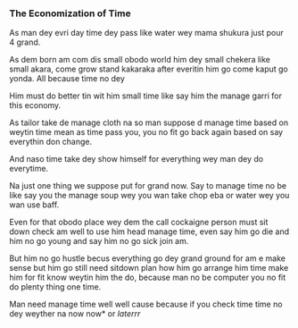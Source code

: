 ### The Economization of Time

As man dey  evri day time dey pass like water wey mama shukura just pour 4 grand.

As dem born am com dis small obodo world him dey small chekera like small akara, come grow stand kakaraka after everitin him go come kaput go yonda. All because time no dey

Him must do better tin wit him small time like say him the manage garri for this economy.

As tailor take de manage cloth na so man suppose d manage time based on weytin time mean as time pass you, you no fit go back again based on say everythin don change.

And naso time take dey show himself for everything wey man dey do everytime.

Na just one thing we suppose put for grand now. Say to manage time no be like say you the manage soup wey you wan take chop eba or water wey you wan use baff.

Even for that obodo place wey dem the call cockaigne person must sit down check am well to use him head manage time, even say him go die and him no go young and say him no go sick join am.

But him no go hustle becus everything go dey grand ground for am e make sense but him go still need sitdown plan how him go arrange him time make him for fit know weytin him the do, because man no be computer you no fit do plenty thing one time.

Man need manage time well well cause because if you check time time no dey weyther na now now* or *laterrr*
